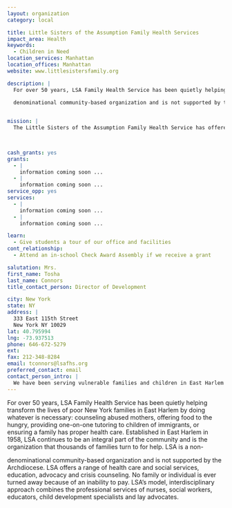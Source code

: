 ```yaml
---
layout: organization
category: local

title: Little Sisters of the Assumption Family Health Services
impact_area: Health
keywords: 
  - Children in Need
location_services: Manhattan
location_offices: Manhattan
website: www.littlesistersfamily.org

description: |
  For over 50 years, LSA Family Health Service has been quietly helping transform the lives of poor New York families in East Harlem by doing whatever is necessary: counseling abused mothers, offering food to the hungry, providing one-on-one tutoring to children of immigrants, or ensuring a family has proper health care.  Established in East Harlem in 1958, LSA continues to be an integral part of the community and is the organization that thousands of families turn to for help.  LSA is a non-

  denominational community-based organization and is not supported by the Archdiocese.  LSA offers a range of health care and social services, education, advocacy and crisis counseling.  No family or individual is ever turned away because of an inability to pay.  LSA’s model, interdisciplinary approach combines the professional services of nurses, social workers, educators, child development specialists and lay advocates.

  
mission: |
  The Little Sisters of the Assumption Family Health Service has offered community-based health services to impoverished East Harlem families since 1958. The target population is child-bearing families with children at risk for developmental delays, abuse, and/or neglect. Programs focus especially on early-intervention and education, with an array of services made available to families in their own homes and at our center.

  

cash_grants: yes
grants: 
  - |
    information coming soon ...
  - |
    information coming soon ...
service_opp: yes
services: 
  - |
    information coming soon ...
  - |
    information coming soon ...

learn: 
  - Give students a tour of our office and facilities
cont_relationship: 
  - Attend an in-school Check Award Assembly if we receive a grant

salutation: Mrs. 
first_name: Tosha
last_name: Connors
title_contact_person: Director of Development

city: New York
state: NY
address: |
  333 East 115th Street  
  New York NY 10029
lat: 40.795994
lng: -73.937513
phone: 646-672-5279
ext: 
fax: 212-348-8284
email: tconnors@lsafhs.org
preferred_contact: email
contact_person_intro: |
  We have been serving vulnerable families and children in East Harlem for over 50 years. 
---
```

For over 50 years, LSA Family Health Service has been quietly helping transform the lives of poor New York families in East Harlem by doing whatever is necessary: counseling abused mothers, offering food to the hungry, providing one-on-one tutoring to children of immigrants, or ensuring a family has proper health care.  Established in East Harlem in 1958, LSA continues to be an integral part of the community and is the organization that thousands of families turn to for help.  LSA is a non-

denominational community-based organization and is not supported by the Archdiocese.  LSA offers a range of health care and social services, education, advocacy and crisis counseling.  No family or individual is ever turned away because of an inability to pay.  LSA’s model, interdisciplinary approach combines the professional services of nurses, social workers, educators, child development specialists and lay advocates.

